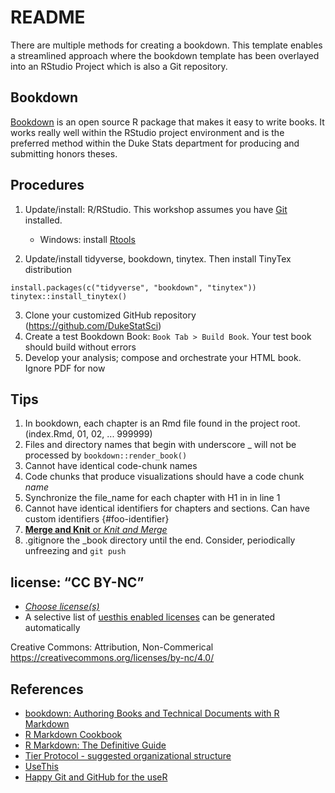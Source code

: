 # README  
There are multiple methods for creating a bookdown.  This template enables a streamlined approach where the bookdown template has been overlayed into an RStudio Project which is also a Git repository.

## Bookdown  
[Bookdown](https://bookdown.org/home/about/) is an open source R package that makes it easy to write books.  It works really well within the  RStudio project environment and is the preferred method within the Duke Stats department for producing and submitting honors theses. 

## Procedures  
1. Update/install: R/RStudio.  This workshop assumes you have [Git](https://git-scm.com/) installed.  

    - Windows: install [Rtools](https://cran.r-project.org/bin/windows/Rtools/)  
    
2. Update/install tidyverse, bookdown, tinytex.  Then install TinyTex distribution

```
install.packages(c("tidyverse", "bookdown", "tinytex"))
tinytex::install_tinytex()   
```

3. Clone your customized GitHub repository (https://github.com/DukeStatSci)
3. Create a test Bookdown Book:  `Book Tab > Build Book`.  Your test book should build without errors
4. Develop your analysis; compose and orchestrate your HTML book.  Ignore PDF for now

## Tips  
1. In bookdown, each chapter is an Rmd file found in the project root.  (index.Rmd, 01, 02, ... 999999)
1. Files and directory names that begin with underscore _ will not be processed by `bookdown::render_book()`
1. Cannot have identical code-chunk names
1. Code chunks that produce visualizations should have a code chunk _name_
1. Synchronize the file_name for each chapter with H1 in in line 1
1. Cannot have identical identifiers for chapters and sections.  Can have custom identifiers {#foo-identifier}
1. [**Merge and Knit** or _Knit and Merge_](https://bookdown.org/yihui/bookdown/new-session.html)
1. .gitignore the _book directory until the end.  Consider, periodically unfreezing and `git push`


## license: “CC BY-NC”  
- [*Choose license(s)*](https://docs.google.com/presentation/d/1CcKWMUsH7ADCpLQZ57tfhiUIZYgKahmd_z45pVucVlw/edit#slide=id.g72011cc5c1_1_90)
- A selective list of [uesthis enabled licenses](https://usethis.r-lib.org/reference/licenses.html) can be generated automatically

Creative Commons: Attribution, Non-Commerical  
<https://creativecommons.org/licenses/by-nc/4.0/>

## References  
- [bookdown: Authoring Books and Technical Documents with R Markdown](https://bookdown.org/yihui/bookdown/)
- [R Markdown Cookbook](https://bookdown.org/yihui/rmarkdown-cookbook/)
- [R Markdown: The Definitive Guide](https://bookdown.org/yihui/rmarkdown/)
- [Tier Protocol - suggested organizational structure](https://www.projecttier.org/tier-protocol/specifications/#overview-of-the-documentation)
- [UseThis](https://usethis.r-lib.org/)
- [Happy Git and GitHub for the useR](https://happygitwithr.com/)



